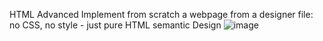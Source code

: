HTML Advanced
Implement from scratch a webpage from a designer file: no CSS, no style - just pure HTML semantic
Design
![image](https://github.com/Nyinawabagesera/alu-web-development/assets/144054988/24e54f41-b492-4e10-8308-c9e2717177d6)


